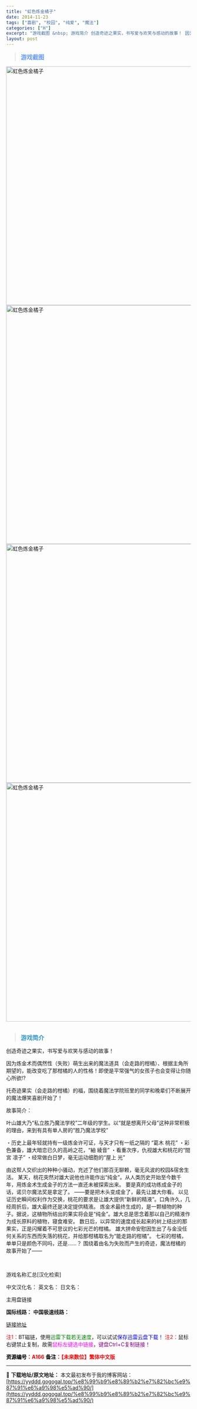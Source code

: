 ```yaml
---
title: "虹色炼金橘子"
date: 2014-11-23
tags: ["喜剧", "校园", "纯爱", "魔法"]
categories: ["H"]
excerpt: "游戏截图 &nbsp; 游戏简介 创造奇迹之果实，书写爱与欢笑与感动的故事！ 因为炼金术而偶然性（失败）萌生出来的魔法道具（会走路的柑橘）、根据主角所期望的，能改变吃了那柑橘的人的性格！即使是平常强气的女孩子也会变得让你随心所欲!? 托奇迹果实（会走路的柑橘）的福，围绕着魔法学院班里的同学和晚辈们不&hellip;"
layout: post
---
```


<div>
<blockquote><b><span style="font-size: 12pt; color: #6699ff;">游戏截图</span></b></blockquote>
<div><img title="点击放大" src="https://yyddd.gogogal.top/wp-content/uploads/2025/04/20250429_681100e581ea6.webp" alt="虹色炼金橘子" width="650" /></div>
<div><img title="点击放大" src="https://yyddd.gogogal.top/wp-content/uploads/2025/04/20250429_681100e771351.webp" alt="虹色炼金橘子" width="650" /></div>
<div><img title="点击放大" src="https://yyddd.gogogal.top/wp-content/uploads/2025/04/20250429_681100e96d225.webp" alt="虹色炼金橘子" width="650" /></div>
<div><img title="点击放大" src="https://yyddd.gogogal.top/wp-content/uploads/2025/04/20250429_681100eb39410.webp" alt="虹色炼金橘子" width="650" /></div>
&nbsp;
<blockquote><b><span style="font-size: 12pt; color: #3399cc;">游戏简介</span></b></blockquote>
<div>创造奇迹之果实，书写爱与欢笑与感动的故事！

因为炼金术而偶然性（失败）萌生出来的魔法道具（会走路的柑橘）、根据主角所期望的，能改变吃了那柑橘的人的性格！即使是平常强气的女孩子也会变得让你随心所欲!?

托奇迹果实（会走路的柑橘）的福，围绕着魔法学院班里的同学和晚辈们不断展开的魔法爆笑喜剧开始了！

故事简介：

叶山雄大乃“私立胜乃魔法学校”二年级的学生。以“就是想离开父母”这种非常积极的理由，来到有具有单人房的“胜乃魔法学校”

・历史上最年轻就持有一级炼金许可证，与天才只有一纸之隔的 “葛木 桃花”
・彩色兼备，雄大暗恋已久的高岭之花，“紬 綾音”
・看重次序，仇视雄大和桃花的“間宮 凛子”
・经常做白日梦，毫无运动细胞的“屋上 光”

由这帮人交织出的种种小骚动，充述了他们那百无聊赖，毫无风波的校园&amp;宿舍生活。
某天，桃花突然对雄大说他也许能作出“纯金”。从人类历史开始至今数千年，用炼金术生成金子的方法一直还未被探索出来。
要是真的成功练成金子的话，诺贝尔魔法奖是拿定了。
――要是把木头变成金了，最先让雄大你看。
以见证历史瞬间权利作为交换，桃花的要求是让雄大提供“新鲜的精液”。口角许久，几经周折后，雄大最终还是决定提供精液。
炼金术最终生成的，是一颗植物的种子。据说，这植物所结出的果实将会是“纯金”。雄大总是思念着那以自己的精液作为成长原料的植物，寝食难安。
数日后，以异常的速度成长起来的树上结出的那果实，正是闪耀着不可思议的七彩光芒的柑橘。
雄大拼命安慰因生出了与金没任何关系的东西而失落的桃花，并给那柑橘取名为“能走路的柑橘”。
七彩的柑橘，单单只是颜色不同吗，还是……？
围绕着由名为失败而产生的奇迹，魔法柑橘的故事开始了――</div>
&nbsp;

游戏名称汇总[汉化检索]

中文汉化名：
英文名：
日文名：
</div>
<div class="panel panel-primary">
<div class="panel-heading">主用盘链接</div>
<div class="panel-body">

<b>国际线路：</b>
<b>中国极速线路：</b>

<!--wechatfans start-->

<a href="https://pan.xunlei.com/s/VORVXEQpQcl9wnEAeUVoGpi8A1?pwd=bnmk#">链接地址</a>

<!--wechatfans end-->
<span style="color: #ff0000;">注1：</span>BT磁链，使用<span style="color: #008000;">迅雷下载若无速度</span>，可以试试<span style="color: #0000ff;">保存迅雷云盘下载！</span>
<span style="color: #ff0000;">注2：</span>鼠标右键禁止复制，故需<span style="color: #ff00ff;">鼠标左键选中链接</span>，<span style="color: #800080;">键盘Ctrl+C复制链接！</span>

</div>
<div class="panel-footer"><span style="color: #ff0000;"><b><span style="color: #000000;">资源编号</span>：A166</b></span>
<span style="color: #ff0000;"><b><span style="color: #000000;">备注</span>：【未来数位】繁体中文版</b></span></div>
</div>

---
📖 **下载地址/原文地址：** 本文最初发布于我的博客网站：[https://yyddd.gogogal.top/%e8%99%b9%e8%89%b2%e7%82%bc%e9%87%91%e6%a9%98%e5%ad%90/](https://yyddd.gogogal.top/%e8%99%b9%e8%89%b2%e7%82%bc%e9%87%91%e6%a9%98%e5%ad%90/)
